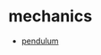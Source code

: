 # mechanics

* [pendulum](https://colab.research.google.com/github/fbeilstein/mechanics/blob/master/pendulum.ipynb)
